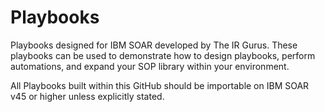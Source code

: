 # Playbooks
Playbooks designed for IBM SOAR developed by The IR Gurus. These playbooks can be used to demonstrate how to design playbooks, perform automations, and expand your SOP library within your environment.

All Playbooks built within this GitHub should be importable on IBM SOAR v45 or higher unless explicitly stated.
